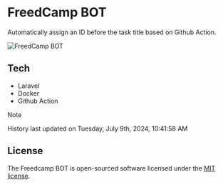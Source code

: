 # FreedCamp BOT

Automatically assign an ID before the task title based on Github Action.

![FreedCamp BOT](https://repository-images.githubusercontent.com/737932867/7d34798b-2680-471c-b089-a78a718d3d6a)

## Tech

- Laravel
- Docker
- Github Action

> [!NOTE]  
> History last updated on Tuesday, July 9th, 2024, 10:41:58 AM

## License

The Freedcamp BOT is open-sourced software licensed under the [MIT license](https://opensource.org/licenses/MIT).
